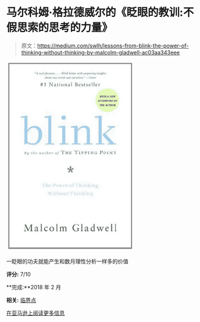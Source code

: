 # 马尔科姆·格拉德威尔的《眨眼的教训:不假思索的思考的力量》

> 原文：<https://medium.com/swlh/lessons-from-blink-the-power-of-thinking-without-thinking-by-malcolm-gladwell-ac03aa343eee>

![](img/cd63a5b5796e9a68c4f513b44506b7ff.png)

一眨眼的功夫就能产生和数月理性分析一样多的价值

**评分:** 7/10

**完成:**2018 年 2 月

**相关:** [临界点](https://www.amazon.com/gp/product/0316346624/ref=as_li_tl?ie=UTF8&camp=1789&creative=9325&creativeASIN=0316346624&linkCode=as2&tag=dansilvestre-20&linkId=0496e86f896f9b49290ff10341c3a5d5)

[在亚马逊上阅读更多信息](https://www.amazon.com/gp/product/0316010669/ref=as_li_tl?ie=UTF8&camp=1789&creative=9325&creativeASIN=0316010669&linkCode=as2&tag=dansilvestre-20&linkId=f1414f793c1f765103c8391d87db1baf)